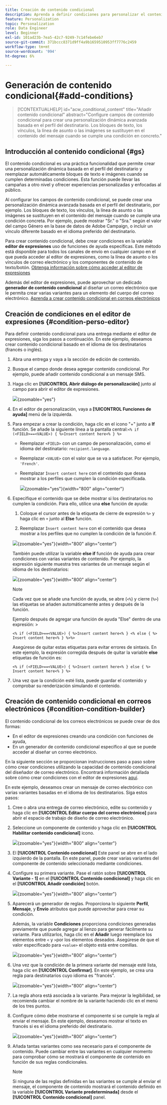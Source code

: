 ```yaml
---
title: Creación de contenido condicional
description: Aprenda a definir condiciones para personalizar el contenido en Adobe Campaign Web
feature: Personalization
topic: Personalization
role: Data Engineer
level: Beginner
exl-id: 101ad23b-7ea5-42c7-9249-7c14febe6eb7
source-git-commit: 371bccc8371d9ff4a9b1659510953ff7776c2459
workflow-type: tm+mt
source-wordcount: '994'
ht-degree: 6%

---
```


# Generación de contenido condicional{#add-conditions}

>[!CONTEXTUALHELP]
>id="acw_conditional_content"
>title="Añadir contenido condicional"
>abstract="Configure campos de contenido condicional para crear una personalización dinámica avanzada basada en el perfil del destinatario. Los bloques de texto, los vínculos, la línea de asunto o las imágenes se sustituyen en el contenido del mensaje cuando se cumple una condición en concreto."

## Introducción al contenido condicional {#gs}

El contenido condicional es una práctica funcionalidad que permite crear una personalización dinámica basada en el perfil del destinatario y reemplazar automáticamente bloques de texto e imágenes cuando se cumplen determinadas condiciones. Esta función puede llevar las campañas a otro nivel y ofrecer experiencias personalizadas y enfocadas al público.

Al configurar los campos de contenido condicional, se puede crear una personalización dinámica avanzada basada en el perfil del destinatario, por ejemplo. Los bloques de texto, los vínculos, la línea de asunto o las imágenes se sustituyen en el contenido del mensaje cuando se cumple una condición concreta. Por ejemplo, puede mostrar &quot;Sr.&quot; o &quot;Sra.&quot; según el valor del campo Género en la base de datos de Adobe Campaign, o incluir un vínculo diferente basado en el idioma preferido del destinatario.

Para crear contenido condicional, debe crear condiciones en la variable **editor de expresiones** uso de funciones de ayuda específicas. Este método está disponible para todos los canales de envío en cualquier campo en el que pueda acceder al editor de expresiones, como la línea de asunto o los vínculos de correo electrónico y los componentes de contenido de texto/botón. [Obtenga información sobre cómo acceder al editor de expresiones](gs-personalization.md/#access)

Además del editor de expresiones, puede aprovechar un dedicado **generador de contenido condicional** al diseñar un correo electrónico que le permita crear varias variantes para un elemento del cuerpo del correo electrónico. [Aprenda a crear contenido condicional en correos electrónicos](#condition-condition-builder)

## Creación de condiciones en el editor de expresiones {#condition-perso-editor}

Para definir contenido condicional para una entrega mediante el editor de expresiones, siga los pasos a continuación. En este ejemplo, deseamos crear contenido condicional basado en el idioma de los destinatarios (francés o inglés).

1. Abra una entrega y vaya a la sección de edición de contenido.

1. Busque el campo donde desea agregar contenido condicional. Por ejemplo, puede añadir contenido condicional a un mensaje SMS.

1. Haga clic en **[!UICONTROL Abrir diálogo de personalización]** junto al campo para abrir el editor de expresiones.

   ![](assets/open-perso-editor-sms.png){zoomable=&quot;yes&quot;}

1. En el editor de personalización, vaya a **[!UICONTROL Funciones de ayuda]** menú de la izquierda.

1. Para empezar a crear la condición, haga clic en el icono &quot;+&quot; junto a **If** función. Se añade la siguiente línea a la pantalla central:`<% if (<FIELD>==<VALUE>) { %>Insert content here<% } %>`

   * Reemplazar `<FIELD>` con un campo de personalización, como el idioma del destinatario: `recipient.language`.
   * Reemplazar `<VALUE>` con el valor que se va a satisfacer. Por ejemplo, `'French'`.
   * Reemplazar `Ìnsert content here` con el contenido que desea mostrar a los perfiles que cumplen la condición especificada.

     ![](assets/condition-sample1.png){zoomable=&quot;yes&quot;}{width="800" align="center"}

1. Especifique el contenido que se debe mostrar si los destinatarios no cumplen la condición. Para ello, utilice una **else** función de ayuda:

   1. Coloque el cursor antes de la etiqueta de cierre de expresión `%>` y haga clic en `+` junto al **Else** función.

   1. Reemplazar `Ìnsert content here` con el contenido que desea mostrar a los perfiles que no cumplen la condición de la función if.

   ![](assets/condition-sample2.png){zoomable=&quot;yes&quot;}{width="800" align="center"}

   También puede utilizar la variable **else if** función de ayuda para crear condiciones con varias variantes de contenido. Por ejemplo, la expresión siguiente muestra tres variantes de un mensaje según el idioma de los destinatarios:

   ![](assets/condition-sample3.png){zoomable=&quot;yes&quot;}{width="800" align="center"}

   >[!NOTE]
   >
   >Cada vez que se añade una función de ayuda, se abre (`<%`) y cierre (`%>`) las etiquetas se añaden automáticamente antes y después de la función.
   >
   >Ejemplo después de agregar una función de ayuda &quot;Else&quot; dentro de una expresión: >
   >
   >`<% if (<FIELD>==<VALUE>) { %>Insert content here<% } <% else { %> Insert content here<% } %>%>`
   >
   >Asegúrese de quitar estas etiquetas para evitar errores de sintaxis. En este ejemplo, la expresión corregida después de quitar la variable **else** etiquetas de función es:
   >
   >`<% if (<FIELD>==<VALUE>) { %>Insert content here<% } else { %> Insert content here<% } %>`

1. Una vez que la condición esté lista, puede guardar el contenido y comprobar su renderización simulando el contenido.

## Creación de contenido condicional en correos electrónicos {#condition-condition-builder}

El contenido condicional de los correos electrónicos se puede crear de dos formas:
* En el editor de expresiones creando una condición con funciones de ayuda,
* En un generador de contenido condicional específico al que se puede acceder al diseñar un correo electrónico.

En la siguiente sección se proporcionan instrucciones paso a paso sobre cómo crear condiciones utilizando la capacidad de contenido condicional del diseñador de correo electrónico. Encontrará información detallada sobre cómo crear condiciones con el editor de expresiones [aquí](#condition-perso-editor).

En este ejemplo, deseamos crear un mensaje de correo electrónico con varias variantes basadas en el idioma de los destinatarios. Siga estos pasos:

1. Cree o abra una entrega de correo electrónico, edite su contenido y haga clic en **[!UICONTROL Editar cuerpo del correo electrónico]** para abrir el espacio de trabajo de diseño de correo electrónico.

1. Seleccione un componente de contenido y haga clic en **[!UICONTROL Habilitar contenido condicional]** icono.

   ![](assets/condition-email-enable.png){zoomable=&quot;yes&quot;}{width="800" align="center"}

1. El **[!UICONTROL Contenido condicional]** Este panel se abre en el lado izquierdo de la pantalla. En este panel, puede crear varias variantes del componente de contenido seleccionado mediante condiciones.

1. Configure su primera variante. Pase el ratón sobre **[!UICONTROL Variante - 1]** en el **[!UICONTROL Contenido condicional]** y haga clic en el **[!UICONTROL Añadir condición]** botón.

   ![](assets/condition-add-condition.png){zoomable=&quot;yes&quot;}{width="800" align="center"}

1. Aparecerá un generador de reglas. Proporciona lo siguiente **Perfil**, **Mensaje**, y **Envío** atributos que puede aprovechar para crear su condición.

   Además, la variable **Condiciones** proporciona condiciones generadas previamente que puede agregar al lienzo para generar fácilmente su variante. Para utilizarlos, haga clic en el **Añadir** luego reemplace los elementos entre `<` y `>`por los elementos deseados. Asegúrese de que el valor especificado para `<value>` el objeto está entre comillas.

   ![](assets/condition-syntax.png){zoomable=&quot;yes&quot;}{width="800" align="center"}

1. Una vez que la condición de la primera variante del mensaje esté lista, haga clic en **[!UICONTROL Confirmar]**. En este ejemplo, se crea una regla para destinatarios cuyo idioma es &quot;francés&quot;.

   ![](assets/condition-example.png){zoomable=&quot;yes&quot;}{width="800" align="center"}

1. La regla ahora está asociada a la variante. Para mejorar la legibilidad, se recomienda cambiar el nombre de la variante haciendo clic en el menú de los tres puntos.

1. Configure cómo debe mostrarse el componente si se cumple la regla al enviar el mensaje. En este ejemplo, deseamos mostrar el texto en francés si es el idioma preferido del destinatario.

   ![](assets/condition-email-variant1.png){zoomable=&quot;yes&quot;}{width="800" align="center"}

1. Añada tantas variantes como sea necesario para el componente de contenido. Puede cambiar entre las variantes en cualquier momento para comprobar cómo se mostrará el componente de contenido en función de sus reglas condicionales.

   >[!NOTE]
   >Si ninguna de las reglas definidas en las variantes se cumple al enviar el mensaje, el componente de contenido mostrará el contenido definido en la variable **[!UICONTROL Variante predeterminada]** desde el **[!UICONTROL Contenido condicional]** panel.

